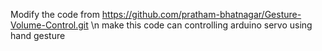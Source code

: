 Modify the code from https://github.com/pratham-bhatnagar/Gesture-Volume-Control.git \n
make this code can controlling arduino servo using hand gesture
